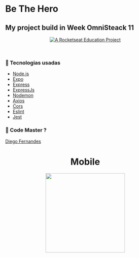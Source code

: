 # Be The Hero
## My project build in Week  OmniSteack 11  <br>

<p align="center">
  <a href="https://rocketseat.com.br">
    <img alt="A Rocketseat Education Project" src="https://img.shields.io/badge/made%20by-Rocketseat-green">
  </a>
</p><br>

### :rocket: Tecnologias usadas
- [Node.js](https://nodejs.org/en/)
- [Expo](https://expo.io/)
- [Express](https://expressjs.com/pt-br/)
- [ExpressJs](https://expressjs.com/pt-br/)
- [Nodemon](https://www.npmjs.com/package/nodemon)
- [Axios](https://www.npmjs.com/package/axios)
- [Cors](https://www.npmjs.com/package/cors)
- [Eslint](https://www.npmjs.com/package/eslint)
- [Jest](https://www.npmjs.com/package/jest)

### :game_die: Code Master ?
[Diego Fernandes](https://github.com/diego3g)

<h1 align="center">Mobile </h1>
<h4 align="center">
<img src="https://user-images.githubusercontent.com/13748415/77971599-7b3de880-72c5-11ea-916b-2514696ad0f1.gif" width="250px" /><br>
</h4>
